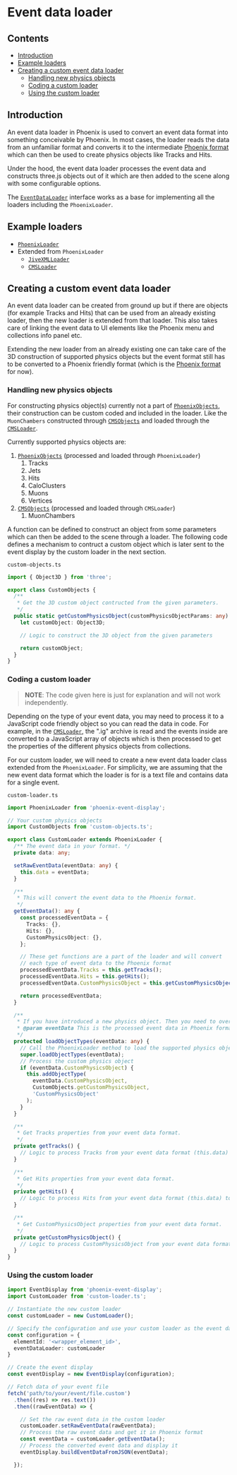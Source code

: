 # Event data loader

## Contents

* [Introduction](#introduction)
* [Example loaders](#example-loaders)
* [Creating a custom event data loader](#creating-a-custom-event-data-loader)
  * [Handling new physics objects](#handling-new-physics-objects)
  * [Coding a custom loader](#coding-a-custom-loader)
  * [Using the custom loader](#using-the-custom-loader)

## Introduction

An event data loader in Phoenix is used to convert an event data format into something conceivable by Phoenix. In most cases, the loader reads the data from an unfamiliar format and converts it to the intermediate [Phoenix format](../users.md#format) which can then be used to create physics objects like Tracks and Hits.

Under the hood, the event data loader processes the event data and constructs three.js objects out of it which are then added to the scene along with some configurable options.

The [`EventDataLoader`](../../packages/phoenix-event-display/src/loaders/event-data-loader.ts) interface works as a base for implementing all the loaders including the `PhoenixLoader`.

## Example loaders

* [`PhoenixLoader`](../../packages/phoenix-event-display/src/loaders/phoenix-loader.ts)
* Extended from `PhoenixLoader`
  * [`JiveXMLLoader`](../../packages/phoenix-event-display/src/loaders/jivexml-loader.ts)
  * [`CMSLoader`](../../packages/phoenix-event-display/src/loaders/cms-loader.ts)

## Creating a custom event data loader

An event data loader can be created from ground up but if there are objects (for example Tracks and Hits) that can be used from an already existing loader, then the new loader is extended from that loader. This also takes care of linking the event data to UI elements like the Phoenix menu and collections info panel etc.

Extending the new loader from an already existing one can take care of the 3D construction of supported physics objects but the event format still has to be converted to a Phoenix friendly format (which is the [Phoenix format](../users.md#format) for now).

### Handling new physics objects

For constructing physics object(s) currently not a part of [`PhoenixObjects`](../../packages/phoenix-event-display/src/loaders/objects/phoenix-objects.ts), their construction can be custom coded and included in the loader. Like the `MuonChambers` constructed through [`CMSObjects`](../../packages/phoenix-event-display/src/loaders/objects/cms-objects.ts) and loaded through the [`CMSLoader`](../../packages/phoenix-event-display/src/loaders/cms-loader.ts#L31).

Currently supported physics objects are:

1. [`PhoenixObjects`](../../packages/phoenix-event-display/src/loaders/objects/phoenix-objects.ts) (processed and loaded through `PhoenixLoader`)
    1. Tracks
    1. Jets
    1. Hits
    1. CaloClusters
    1. Muons
    1. Vertices
1. [`CMSObjects`](../../packages/phoenix-event-display/src/loaders/objects/cms-objects.ts) (processed and loaded through `CMSLoader`)
    1. MuonChambers

A function can be defined to construct an object from some parameters which can then be added to the scene through a loader. The following code defines a mechanism to contruct a custom object which is later sent to the event display by the custom loader in the next section.

`custom-objects.ts`

```ts
import { Object3D } from 'three';

export class CustomObjects {
  /**
   * Get the 3D custom object contructed from the given parameters.
   */
  public static getCustomPhysicsObject(customPhysicsObjectParams: any): Object3D {
    let customObject: Object3D;

    // Logic to construct the 3D object from the given parameters

    return customObject;
  }
}
```

### Coding a custom loader

> **NOTE**: The code given here is just for explanation and will not work independently.

Depending on the type of your event data, you may need to process it to a JavaScript code friendly object so you can read the data in code. For example, in the [`CMSLoader`](../../packages/phoenix-event-display/src/loaders/cms-loader.ts), the ".ig" archive is read and the events inside are converted to a JavaScript array of objects which is then processed to get the properties of the different physics objects from collections.

For our custom loader, we will need to create a new event data loader class extended from the `PhoenixLoader`. For simplicity, we are assuming that the new event data format which the loader is for is a text file and contains data for a single event.

`custom-loader.ts`

```ts
import PhoenixLoader from 'phoenix-event-display';

// Your custom physics objects
import CustomObjects from 'custom-objects.ts';

export class CustomLoader extends PhoenixLoader {
  /** The event data in your format. */
  private data: any;

  setRawEventData(eventData: any) {
    this.data = eventData;
  }

  /**
   * This will convert the event data to the Phoenix format.
   */
  getEventData(): any {
    const processedEventData = {
      Tracks: {},
      Hits: {},
      CustomPhysicsObject: {},
    };

    // These get functions are a part of the loader and will convert
    // each type of event data to the Phoenix format
    processedEventData.Tracks = this.getTracks();
    processedEventData.Hits = this.getHits();
    processedEventData.CustomPhysicsObject = this.getCustomPhysicsObject();

    return processedEventData;
  }

  /**
   * If you have introduced a new physics object. Then you need to override this method add your object type.
   * @param eventData This is the processed event data in Phoenix format handled by the `PhoenixLoader`.
   */
  protected loadObjectTypes(eventData: any) {
    // Call the PhoenixLoader method to load the supported physics objects
    super.loadObjectTypes(eventData);
    // Process the custom physics object
    if (eventData.CustomPhysicsObject) {
      this.addObjectType(
        eventData.CustomPhysicsObject,
        CustomObjects.getCustomPhysicsObject,
        'CustomPhysicsObject'
      );
    }
  }

  /**
   * Get Tracks properties from your event data format.
   */
  private getTracks() {
    // Logic to process Tracks from your event data format (this.data) to Phoenix format
  }

  /**
   * Get Hits properties from your event data format.
   */
  private getHits() {
    // Logic to process Hits from your event data format (this.data) to Phoenix format
  }

  /**
   * Get CustomPhysicsObject properties from your event data format.
   */
  private getCustomPhysicsObject() {
    // Logic to process CustomPhysicsObject from your event data format (this.data) to Phoenix format
  }
}
```

### Using the custom loader

```ts
import EventDisplay from 'phoenix-event-display';
import CustomLoader from 'custom-loader.ts';

// Instantiate the new custom loader
const customLoader = new CustomLoader();

// Specify the configuration and use your custom loader as the event data loader
const configuration = {
  elementId: '<wrapper_element_id>',
  eventDataLoader: customLoader
}

// Create the event display
const eventDisplay = new EventDisplay(configuration);

// Fetch data of your event file
fetch('path/to/your/event/file.custom')
  .then((res) => res.text())
  .then((rawEventData) => {

    // Set the raw event data in the custom loader
    customLoader.setRawEventData(rawEventData);
    // Process the raw event data and get it in Phoenix format
    const eventData = customLoader.getEventData();
    // Process the converted event data and display it
    eventDisplay.buildEventDataFromJSON(eventData);

  });
```
